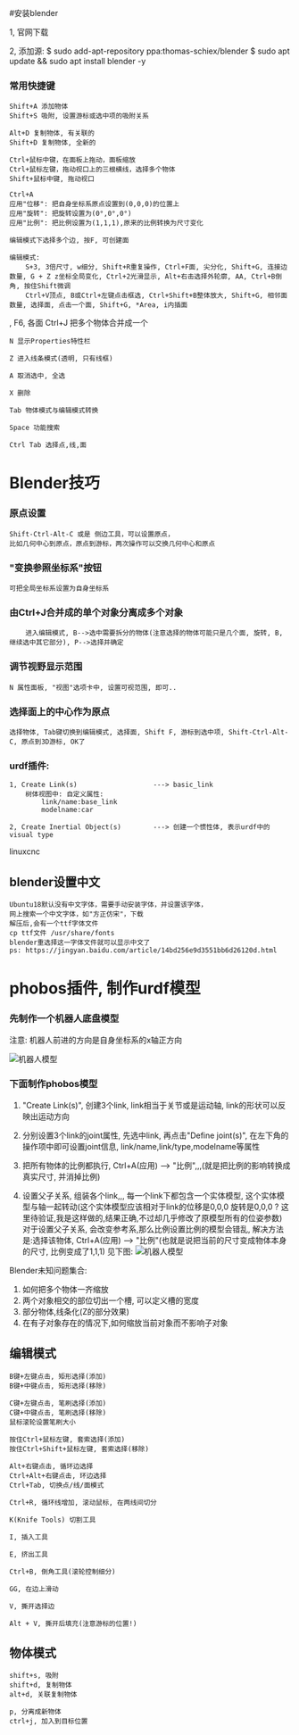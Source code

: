#安装blender

1, 官网下载

2, 添加源:
    $ sudo add-apt-repository  ppa:thomas-schiex/blender
    $ sudo apt update && sudo apt install blender -y

### 常用快捷键

    Shift+A 添加物体
    Shift+S 吸附, 设置游标或选中项的吸附关系
    
    Alt+D 复制物体, 有关联的
    Shift+D 复制物体, 全新的

    Ctrl+鼠标中键，在面板上拖动，面板缩放
    Ctrl+鼠标左键，拖动视口上的三根横线，选择多个物体
    Shift+鼠标中键, 拖动视口

    Ctrl+A
    应用"位移": 把自身坐标系原点设置到(0,0,0)的位置上
    应用"旋转": 把旋转设置为(0°,0°,0°)
    应用"比例": 把比例设置为(1,1,1),原来的比例转换为尺寸变化

    编辑模式下选择多个边, 按F, 可创建面

    编辑模式:
        S+3, 3倍尺寸, w细分, Shift+R重复操作, Ctrl+F面, 尖分化, Shift+G, 连接边数量, G + Z z坐标全局变化, Ctrl+2光滑显示, Alt+右击选择外轮廓, AA, Ctrl+B倒角, 按住Shift微调
        Ctrl+V顶点, B或Ctrl+左键点击框选, Ctrl+Shift+B整体放大, Shift+G, 相邻面数量, 选择面, 点击一个面, Shift+G, *Area, i内插面
, F6, 各面
    Ctrl+J 把多个物体合并成一个

    N 显示Properties特性栏

    Z 进入线条模式(透明, 只有线框)

    A 取消选中, 全选

    X 删除

    Tab 物体模式与编辑模式转换

    Space 功能搜索

    Ctrl Tab 选择点,线,面

# Blender技巧

### 原点设置
    Shift-Ctrl-Alt-C 或是 侧边工具，可以设置原点，
    比如几何中心到原点，原点到游标，两次操作可以交换几何中心和原点

### "变换参照坐标系"按钮
    可把全局坐标系设置为自身坐标系

### 由Ctrl+J合并成的单个对象分离成多个对象
        进入编辑模式, B-->选中需要拆分的物体(注意选择的物体可能只是几个面, 旋转, B, 继续选中其它部分), P-->选择并确定

### 调节视野显示范围
    N 属性面板, "视图"选项卡中, 设置可视范围, 即可..

### 选择面上的中心作为原点
    选择物体, Tab键切换到编辑模式, 选择面, Shift F, 游标到选中项, Shift-Ctrl-Alt-C, 原点到3D游标, OK了



### urdf插件:
    1, Create Link(s)                   ---> basic_link
        树体视图中: 自定义属性:
            link/name:base_link
            modelname:car

    2, Create Inertial Object(s)        ---> 创建一个惯性体, 表示urdf中的visual type


linuxcnc

## blender设置中文
    Ubuntu18默认没有中文字体，需要手动安装字体，并设置该字体，
    网上搜索一个中文字体，如"方正仿宋"，下载
    解压后,会有一个ttf字体文件
    cp ttf文件 /usr/share/fonts
    blender重选择这一字体文件就可以显示中文了
    ps: https://jingyan.baidu.com/article/14bd256e9d3551bb6d26120d.html            

# phobos插件, 制作urdf模型

### 先制作一个机器人底盘模型

注意: 机器人前进的方向是自身坐标系的x轴正方向

![机器人模型](images/2018-08-15-16-05-25.png)

### 下面制作phobos模型
1. "Create Link(s)", 创建3个link, link相当于关节或是运动轴, link的形状可以反映出运动方向

2. 分别设置3个link的joint属性, 先选中link, 再点击"Define joint(s)", 在左下角的操作项中即可设置joint信息, link/name,link/type,modelname等属性

3. 把所有物体的比例都执行, Ctrl+A(应用) --> "比例",,,(就是把比例的影响转换成真实尺寸, 并消掉比例)

4. 设置父子关系, 组装各个link,,, 每一个link下都包含一个实体模型, 这个实体模型与轴一起转动(这个实体模型应该相对于link的位移是0,0,0 旋转是0,0,0 ? 这里待验证,我是这样做的,结果正确,不过却几乎修改了原模型所有的位姿参数)
对于设置父子关系, 会改变参考系,那么比例设置比例的模型会错乱, 解决方法是:选择该物体, Ctrl+A(应用) --> "比例"(也就是说把当前的尺寸变成物体本身的尺寸, 比例变成了1,1,1) 见下图:
   ![机器人模型](images/2018-08-15-16-29-50.png)

Blender未知问题集合:
1. 如何把多个物体一齐缩放
2. 两个对象相交的部位切出一个槽, 可以定义槽的宽度
3. 部分物体,线条化(Z的部分效果)
4. 在有子对象存在的情况下,如何缩放当前对象而不影响子对象

## 编辑模式
    B键+左键点击, 矩形选择(添加)
    B键+中键点击, 矩形选择(移除)

    C键+左键点击, 笔刷选择(添加)
    C键+中键点击, 笔刷选择(移除)
    鼠标滚轮设置笔刷大小

    按住Ctrl+鼠标左键, 套索选择(添加)
    按住Ctrl+Shift+鼠标左键, 套索选择(移除)

    Alt+右键点击, 循环边选择
    Ctrl+Alt+右键点击, 环边选择
    Ctrl+Tab, 切换点/线/面模式

    Ctrl+R, 循环线增加, 滚动鼠标, 在两线间切分

    K(Knife Tools) 切割工具

    I, 插入工具

    E, 挤出工具

    Ctrl+B, 倒角工具(滚轮控制细分)

    GG, 在边上滑动

    V, 撕开选择边

    Alt + V, 撕开后填充(注意游标的位置!)

## 物体模式
    shift+s, 吸附
    shift+d, 复制物体
    alt+d, 关联复制物体

    p, 分离成新物体
    ctrl+j, 加入到目标位置